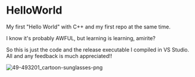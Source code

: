 # HelloWorld
My first "Hello World" with C++ and my first repo at the same time.

I know it's probably AWFUL, but learning is learning, amirite?

So this is just the code and the release executable I compiled in VS Studio.
All and any feedback is much appreciated!!


![49-493201_cartoon-sunglasses-png](https://github.com/LuzGil/HelloWorld/assets/96293744/5879017b-9dc4-482e-8ab8-cffa9e919fb4)
